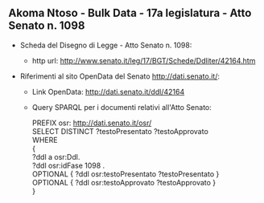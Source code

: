 ## Akoma Ntoso - Bulk Data - 17a legislatura - Atto Senato n. 1098 ##

* Scheda del Disegno di Legge - Atto Senato n. 1098:
	* http url: http://www.senato.it/leg/17/BGT/Schede/Ddliter/42164.htm

* Riferimenti al sito OpenData del Senato http://dati.senato.it/:
	* Link OpenData: http://dati.senato.it/ddl/42164
	* Query SPARQL per i documenti relativi all'Atto Senato:

        PREFIX osr: <http://dati.senato.it/osr/>  
		SELECT DISTINCT ?testoPresentato ?testoApprovato  
		WHERE  
		{  
		    ?ddl a osr:Ddl.  
		    ?ddl osr:idFase 1098 .  
		    OPTIONAL { ?ddl osr:testoPresentato ?testoPresentato }  
		    OPTIONAL { ?ddl osr:testoApprovato ?testoApprovato }  
		}
		